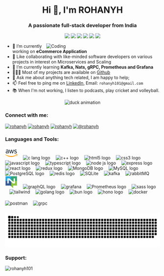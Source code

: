 
<h1 align="center">Hi 👋, I'm ROHANYH</h1>
<h3 align="center">A passionate full-stack developer from India</h3>


<p align="center">
    <a href="https://github.com/rohanyh101/rohanyh101"><img src="https://komarev.com/ghpvc/?username=rohanyh101&abbreviated=true&label=Profile%20views&color=0e75b6&style=flat"></a>
    <a href="https://github.com/rohanyh101/rohanyh101"><img src="https://img.shields.io/badge/status-updating-brightgreen.svg"></a>
    <a href="https://github.com/rohanyh101/rohanyh101/"><img src="https://img.shields.io/github/contributors/rohanyh101/rohanyh101?color=blue"></a>
    <a href="https://github.com/rohanyh101/rohanyh101/"><img src="https://img.shields.io/github/stars/rohanyh101/rohanyh101.svg?logo=github"></a>
    <a href="https://github.com/rohanyh101/rohanyh101/network/members"><img src="https://img.shields.io/github/forks/rohanyh101/rohanyh101.svg?color=blue&logo=github"></a>
    <a href="https://github.com/rohanyh101/rohanyh101"><img src="https://visitor-badge.lithub.cc/badge?page_id=rohanyh101.MyREADME.MD"></a>
</p>


<img align="right" alt="Coding" width="370" src="https://giffiles.alphacoders.com/296/2968.gif"/>
<!--
<img align="right" alt="Coding" width="370" src="https://github-readme-stats.vercel.app/api/top-langs/?username=rohanyh101&layout=donut"/>
-->

- 🔭 I’m currently working on **eCommerce Application**
- 🤝 Like collaborating with like-minded software developers on various
      </br> projects in interest on Microservices and Scaling
- 🌱 I’m currently learning **Kafka, Nats, gRPC, Prometheus and Grafana**
- 👨🏻‍💻 Most of my projects are available on [Github](https://github.com/rohanyh101)
- 💬 Ask me about anything tech related, I am happy to help;
- 📫 Feel free to ping me on [LinkedIn](https://www.linkedin.com/in/rohanyh/), Email: ```rohanyh101@gmail.com```
- 📚 When I'm not working, I listen to podcasts, play cricket and volleyball.

<!--
<p align="right">
    <a href="https://github.com/anuraghazra/github-readme-stats">
        <img src="https://github-readme-stats.vercel.app/api/top-langs/?username=rohanyh101&layout=donut" alt="Top Languages" />
    </a>
</p>
-->

<p align="center">
<img align="center" src="https://i.pinimg.com/originals/57/61/5b/57615b8c0092a66c1d4058b1692955cc.gif" alt="duck animation" />
</p>

<h3 align="left">Connect with me:</h3>
<p align="left">
<a href="https://dev.to/rohanyh101" target="blank"><img align="center" src="https://raw.githubusercontent.com/rahuldkjain/github-profile-readme-generator/master/src/images/icons/Social/devto.svg" alt="rohanyh" height="30" width="40" /></a>
<a href="https://twitter.com/rohanyh" target="blank"><img align="center" src="https://raw.githubusercontent.com/rahuldkjain/github-profile-readme-generator/master/src/images/icons/Social/twitter.svg" alt="rohanyh" height="30" width="40" /></a>
<a href="https://linkedin.com/in/rohanyh" target="blank"><img align="center" src="https://raw.githubusercontent.com/rahuldkjain/github-profile-readme-generator/master/src/images/icons/Social/linked-in-alt.svg" alt="rohanyh" height="30" width="40" /></a>
<!-- <a href="https://fb.com/rohanyh" target="blank"><img align="center" src="https://raw.githubusercontent.com/rahuldkjain/github-profile-readme-generator/master/src/images/icons/Social/facebook.svg" alt="rohanyh" height="30" width="40" /></a> -->
<!-- <a href="https://instagram.com/rohanyh" target="blank"><img align="center" src="https://raw.githubusercontent.com/rahuldkjain/github-profile-readme-generator/master/src/images/icons/Social/instagram.svg" alt="rohanyh" height="30" width="40" /></a> -->
<a href="https://medium.com/@rohanyh101" target="blank"><img align="center" src="https://raw.githubusercontent.com/rahuldkjain/github-profile-readme-generator/master/src/images/icons/Social/medium.svg" alt="@rohanyh" height="30" width="40" /></a>
<!-- <a href="https://www.youtube.com/c/rohanyh" target="blank"><img align="center" src="https://raw.githubusercontent.com/rahuldkjain/github-profile-readme-generator/master/src/images/icons/Social/youtube.svg" alt="rohanyh" height="30" width="40" /></a> 
<a href="/rohanyh" target="blank"><img align="center" src="https://raw.githubusercontent.com/rahuldkjain/github-profile-readme-generator/master/src/images/icons/Social/rss.svg" alt="rohanyh" height="30" width="40" /></a>
-->
</p>

<!--
  [<img src="https://img.icons8.com/color/48/000000/twitter.png" width="3.7%"/>](https://x.com/rohan_yh)  &nbsp; 
  [<img src="https://img.icons8.com/color/48/000000/linkedin.png" width="3.7%"/>](https://www.linkedin.com/in/rohan-honnakatti-040b03241/)  &nbsp; 
  <a href="mailto:rohanyh101@gmail.com"> <img src="https://img.icons8.com/fluent/48/000000/gmail.png" width="3.7%"/>
  [<img src="https://img.icons8.com/fluent/48/000000/facebook-new.png" width="3.5%"/>](https://www.facebook.com/)  &nbsp; 
  [<img src="https://img.icons8.com/fluent/48/000000/instagram-new.png" width="3.5%"/>](https://www.instagram.com/)  &nbsp; 
-->

### Languages and Tools:

<div align="left">
  <img src="https://raw.githubusercontent.com/devicons/devicon/master/icons/amazonwebservices/amazonwebservices-original-wordmark.svg" alt="aws" width="40" height="40"/>
  <img width="10" /> 
<!--   <img src="https://upload.wikimedia.org/wikipedia/commons/9/94/Cloudflare_Logo.png" alt="Cloudflare" width="40" height="40"/>
  <img width="10" /> -->
  <img src="https://cdn.jsdelivr.net/gh/devicons/devicon/icons/c/c-plain.svg" height="40" alt="c lang logo"  />
  <img width="10" />
  <img src="https://cdn.jsdelivr.net/gh/devicons/devicon/icons/cplusplus/cplusplus-plain.svg" height="40" alt="c++ logo"  />
  <img width="10" />

<!--
  <img src="https://raw.githubusercontent.com/devicons/devicon/master/icons/python/python-original.svg" height="40" alt="python logo"  />
  <img width="10" />

  <img src="https://cdn.worldvectorlogo.com/logos/django.svg" height="40" alt="Django logo"  />
  <img width="10" />
-->
    
  <img src="https://cdn.jsdelivr.net/gh/devicons/devicon/icons/html5/html5-plain-wordmark.svg" height="40" alt="html5 logo"  />
  <img width="10" />
  <img src="https://cdn.jsdelivr.net/gh/devicons/devicon/icons/css3/css3-plain-wordmark.svg" height="40" alt="css3 logo"  />
  <img width="10" />
  <img src="https://cdn.jsdelivr.net/gh/devicons/devicon/icons/javascript/javascript-plain.svg" height="40" alt="javascript logo"  />
  <img width="10" />
  <img src="https://cdn.jsdelivr.net/gh/devicons/devicon/icons/typescript/typescript-plain.svg" height="40" alt="typescript logo"  />
  <img width="10" />
  <img src="https://cdn.jsdelivr.net/gh/devicons/devicon/icons/nodejs/nodejs-plain-wordmark.svg" height="40" alt="node js logo"  />
  <img width="10" />
  <img src="https://skillicons.dev/icons?i=express" height="40" alt="express logo"  />
   <img width="10" />
  <img src="https://cdn.jsdelivr.net/gh/devicons/devicon/icons/react/react-original.svg" height="40" alt="react logo"  />
  <img width="10" />
  <img src="https://cdn.jsdelivr.net/gh/devicons/devicon/icons/redux/redux-original.svg" height="40" alt="redux logo"  />
  <img width="10" />

<!--
  <img src="https://www.vectorlogo.zone/logos/jestjsio/jestjsio-icon.svg" height="40" alt="jest logo"  />
  <img width="10" />
  <img src="https://cdn.jsdelivr.net/gh/devicons/devicon/icons/nextjs/nextjs-original.svg" height="40" alt="next.js logo"  />
  <img width="10" />
-->
  <img src="https://cdn.jsdelivr.net/gh/devicons/devicon/icons/mongodb/mongodb-original.svg" height="40" alt="MongoDB logo"  />
  <img width="10" />
  <img src="https://cdn.jsdelivr.net/gh/devicons/devicon/icons/mysql/mysql-original-wordmark.svg" height="40" alt="MySQL logo"  />
  <img width="10" />
  <img src="https://cdn.jsdelivr.net/gh/devicons/devicon/icons/postgresql/postgresql-original-wordmark.svg" height="40" alt="PostgreSQL logo"  />
  <img width="10" />

  <img src="https://cdn.jsdelivr.net/gh/devicons/devicon/icons/redis/redis-original-wordmark.svg" height="40" alt="redis logo"  />
  <img width="10" />
  
  <img src="https://www.vectorlogo.zone/logos/sqlite/sqlite-icon.svg" alt="SQLite" width="40" height="40"/>
  <img width="10" />


  <!-- <img src="https://www.vectorlogo.zone/logos/kubernetes/kubernetes-icon.svg" alt="Kubernetes" width="40" height="40"/>
  <img width="10" />

  <img src="https://www.vectorlogo.zone/logos/elastic/elastic-icon.svg" alt="elasticsearch" width="40" height="40"/>
  <img width="10" />
  -->

  <img src="https://devicon-website.vercel.app/api/apachekafka/original.svg?color=%23FFFFFF" alt="kafka" width="40" height="40" />
  <img width="10" />

  <img src="https://www.vectorlogo.zone/logos/rabbitmq/rabbitmq-icon.svg" alt="rabbitMQ" width="40" height="40"/>
  <img width="10" />

  <img src="https://raw.githubusercontent.com/docker-library/docs/ad703934a62fabf54452755c8486698ff6fc5cc2/nats/logo.png" alt="Nats" width="40" height="40"/>
  <img width="10" />
  
  <img src="https://cdn.jsdelivr.net/gh/devicons/devicon/icons/graphql/graphql-plain.svg" height="40" alt="graphQL logo"  />
  <img width="10" />

  <img src="https://www.vectorlogo.zone/logos/grafana/grafana-icon.svg" alt="grafana" width="40" height="40"/>
  <img width="10" />

  <img src="https://cdn.jsdelivr.net/gh/devicons/devicon/icons/prometheus/prometheus-original.svg" height="40" alt="Prometheus logo"  />
  <img width="10" />
  
  <img src="https://cdn.jsdelivr.net/gh/devicons/devicon/icons/sass/sass-original.svg" height="40" alt="sass logo"  />
  <img width="10" />
  <img src="https://www.vectorlogo.zone/logos/tailwindcss/tailwindcss-icon.svg" alt="tailwind" width="40" height="40"/>
  <img width="10" />
  <img src="https://cdn.jsdelivr.net/gh/devicons/devicon/icons/go/go-original-wordmark.svg" height="50" width="50" mt="20" alt="golang logo"  />
  <img width="10" />
  <!--
  <img src="https://raw.githubusercontent.com/devicons/devicon/master/icons/go/go-original.svg" height="50" width="50" mt="20" alt="golang logo"  />
  <img width="10" />
  -->
  <!-- <img src="https://www.rust-lang.org/logos/rust-logo-512x512.png" height="40" alt="rust logo"  />
  <img width="10" />
  -->
  
  <img src="https://seeklogo.com/images/B/bun-logo-A876328A1F-seeklogo.com.png" height="40" width="40" alt="bun logo"  />
  <img width="10" />

  <img src="https://avatars.githubusercontent.com/u/98495527?s=280&v=4" height="40" width="40" alt="hono logo"  />
  <img width="10" />

<!--
  <img src="https://raw.githubusercontent.com/devicons/devicon/master/icons/linux/linux-original.svg" height="40" width="40" alt="linux logo"  />
  <img width="10" />
-->

<!-- <img src="https://lh3.googleusercontent.com/pw/AP1GczN0qhbCFZ7c-2gjxhl8kPvYgLjAponoHdEv9IPiEXW2mCGEJkyUgJ6aouWbHI0yJnExENctL-Q4gZumH3OeMbeNeNYIR9uAmn2VKwDf683BIG1ny5Rcz63wD2UiCwPmKznO-wRss_dWnurzrzFrt-Gu6NQ-kfsO0mq6doOMWMHu0K2VX_0Z0F-lJM9ppJMFLxX44W_zJkwX4-67eKJ7bTTB_A00BekdvK5PtfdBCpAPG3f-zsH5Xkcvold4WQR5hy24ZoE9vAC4tuhIZKwYTAeuZbwoRYc2yvbyowOgZjixRSaEP8EOn5SGxoT2WBzIHjXpa5NyVG0abuFtkMqYRaRQXdyNxMB2z8VAo0eFiXajOqpAXMzC_O5atIzV0Rl3xQJ83KZnrQRd-tK_ssmfRyZJ88bvVABxlNtFQIsNLtpFPCPUEuZhCYr2PB6zYVndCGcn3ws26DwkjSammUR4pnmCyLBwL84XfTEagA4pSUd09drTJ-JKxKZeAe5Tk8-2iwgHMzuaVeykkAt6LG2J3E3jJs-q0sHLMxy7-wok7THpjMi8Rb27AncWXrmdVqSlDNma-Ki6bVklEzI6o0fQseUrp-RKKDMYErx68M_1JalyKlFp-ONu3fFUGf58jMPd4NKXi5oIuMXSr5ejKtiJEGP5Zer9pUWiywf0C89NQL_2mDX4xNO-aeJKU6nRVtA53QmzVvl3aqXULhvGeb-4859oU48xxLmGjDep61rvX3DSSAuHYKSKjXnBwh6H57UjkTnkoPqJrNYbZ-BXazQyPcXkb1Ukho1vdKyRLVkD8FEje4FigT-SbzZ-02exP6Q60ul5-_tl7Y-yzq8bwXqziZv_ZzejIdNMoT-mOf9WnUqwQpDiwZzwgGajz3tkkPPxIIOSqVOPSFV46u5DUijiC-Y9rpdf2UWgszj-yMBIgVzAR1urXawglSopPFjWMAjSnBSEsu4_rsvS5GW78_RtmXYsd7qXemigmUEfJOUzAFn9e12Nm56JgMD4K3BHUZb1ctH9UKuKIxo8lPlssATHESBErVLDqyy_0k2hd5FWNSpRGpY9IwHiPxHQKP6RwsLiwuDMnmTer-MG3m0LqHx78QUZia7RxTUlPqyikKHJF5kf=w653-h382-s-no-gm?authuser=0" height="37" width="60" alt="cfw logo"  />
<img width="10" />  
-->
  <img src="https://github.com/rohanyh101/rohanyh101/assets/120084118/fe169f3f-a79d-406d-aa0b-02baf1979222" alt="docker" width="45" height="45"/>
  <img width="10" />
  <img src="https://www.vectorlogo.zone/logos/getpostman/getpostman-icon.svg" alt="postman" width="37" height="37"/>
  <img width="10" />
  <img src="https://grpc.io/img/logos/grpc-logo.png" height="40" alt="grpc" style="margin-top: 20px;" />
</div>

###

<div align="center">
  <img src="https://raw.githubusercontent.com/Platane/snk/output/github-contribution-grid-snake.svg" alt="Snake animation" />
</div>

###

<h3 align="left">Support:</h3>
<p><a href="https://www.buymeacoffee.com/rohanyh101"> <img align="left" src="https://cdn.buymeacoffee.com/buttons/v2/default-yellow.png" height="50" width="210" alt="rohanyh101" /></a>
<!--   <a href="https://ko-fi.com/rohanyh101"> <img align="right" src="https://cdn.ko-fi.com/cdn/kofi3.png?v=3" height="50" width="210" alt="rohanyh101" /></a> -->
</p><br><be>

<!--<p><img align="center" src="https://github-readme-stats.vercel.app/api/top-langs?username=rohanyh101&show_icons=true&locale=en&layout=compact" alt="rohanyh101" /></p>
-->
<!--<p>&nbsp;<img align="center" src="https://github-readme-stats.vercel.app/api?username=rohanyh101&show_icons=true&locale=en" alt="rohanyh101" /></p>
-->
          

